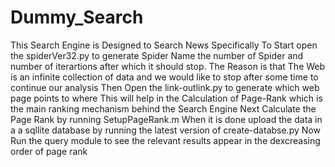 # Dummy_Search
This Search Engine is Designed to Search News Specifically
To Start open the spiderVer32.py to generate Spider
Name the number of Spider and number of iterartions after which it should stop.
The Reason is that The Web is an infinite collection of data and we would like to stop after some time to continue our analysis
Then Open the link-outlink.py to generate which web page points to where 
This will help in the Calculation of Page-Rank which is the main ranking mechanism behind the Search Engine
Next Calculate the Page Rank by running SetupPageRank.m
When it is done upload the data in a a sqllite database by running the latest version of create-databse.py
Now Run the query module to see the relevant results appear in the dexcreasing order of page rank
